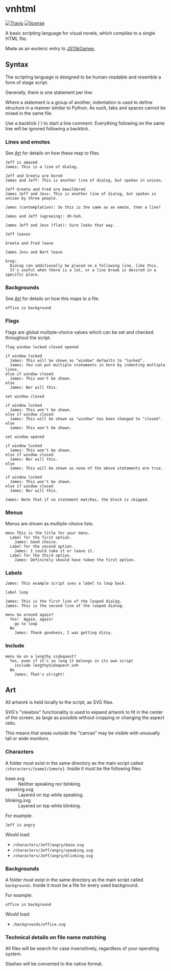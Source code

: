 # vnhtml

[![Travis](https://img.shields.io/travis/jameswilddev/vnhtml.svg)](https://travis-ci.org/jameswilddev/vnhtml)
[![license](https://img.shields.io/github/license/jameswilddev/vnhtml.svg)](https://github.com/jameswilddev/vnhtml/blob/master/licence)

A basic scripting language for visual novels, which compiles to a single HTML
file.

Made as an esoteric entry to [JS13kGames](https://js13kgames.com).

## Syntax

The scripting language is designed to be human-readable and resemble a form of
stage script.

Generally, there is one statement per line:

Where a statement is a group of another, indentation is used to define structure
in a manner similar to Python.  As such, tabs and spaces cannot be mixed in the
same file.

Use a backtick (`) to start a line comment.  Everything following on the same
line will be ignored following a backtick.

### Lines and emotes

See [Art](#art) for details on how these map to files.

```vnhtml
Jeff is amazed
James: This is a line of dialog.

Jeff and Greeta are bored
James and Jeff: This is another line of dialog, but spoken in unison.

Jeff Greeta and Fred are bewildered
James Jeff and Jess: This is another line of dialog, but spoken in unison by three people.

James (contemplative): So this is the same as an emote, then a line?

James and Jeff (agreeing): Uh-huh.

James Jeff and Jess (flat): Sure looks that way.

Jeff leaves

Greeta and Fred leave

James Jess and Bart leave

Greg:
  Dialog can additionally be placed on a following line, like this.
  It's useful when there is a lot, or a line break is desired in a specific place.
```

### Backgrounds

See [Art](#art) for details on how this maps to a file.

```vnhtml
office in background
```

### Flags

Flags are global multiple-choice values which can be set and checked throughout
the script.

```vnhtml
flag window locked closed opened

if window locked
  James: This will be shown as "window" defaults to "locked".
  James: You can put multiple statements in here by indenting multiple lines.
else if window closed
  James: This won't be shown.
else
  James: Nor will this.

set window closed

if window locked
  James: This won't be shown.
else if window closed
  James: This will be shown as "window" has been changed to "closed".
else
  James: This won't be shown.

set window opened

if window locked
  James: This won't be shown.
else if window closed
  James: Nor will this.
else
  James: This will be shown as none of the above statements are true.

if window locked
  James: This won't be shown.
else if window closed
  James: Nor will this.

James: Note that if no statement matches, the block is skipped.
```

### Menus

Menus are shown as multiple-choice lists.

```vnhtml
menu This is the title for your menu.
  Label for the first option.
    James: Good choice.
  Label for the second option.
    James: I could take it or leave it.
  Label for the third option.
    James: Definitely should have taken the first option.
```

### Labels

```vnhtml
James: This example script uses a label to loop back.

label loop

James: This is the first line of the looped dialog.
James: This is the second line of the looped dialog.

menu Go around again?
  Yes!  Again, again!
    go to loop
  No
    James: Thank goodness, I was getting dizzy.
```

### Include

```vnhtml
menu Go on a lengthy sidequest?
  Yes, even if it's so long it belongs in its own script
    include lengthySidequest.vnh
  No
    James: That's alright!
```

## Art

All artwork is held locally to the script, as SVG files.

SVG's "viewbox" functionality is used to expand artwork to fit in the center of
the screen, as large as possible without cropping or changing the aspect ratio.

This means that areas outside the "canvas" may be visible with unusually tall or
wide monitors.

### Characters

A folder must exist in the same directory as the main script called
`/characters/{name}/{emote}`.  Inside it must be the following files:

<dl>
<dt>base.svg</dt>
<dd>Neither speaking nor blinking.</dd>

<dt>speaking.svg</dt>
<dd>Layered on top while speaking.</dd>

<dt>blinking.svg</dt>
<dd>Layered on top while blinking.</dd>
</dl>

For example:

```vnhtml
Jeff is angry
```

Would load:

- `/characters/Jeff/angry/base.svg`
- `/characters/Jeff/angry/speaking.svg`
- `/characters/Jeff/angry/blinking.svg`

### Backgrounds

A folder must exist in the same directory as the main script called
`backgrounds`.  Inside it must be a file for every used background.

For example:

```vnhtml
office in background
```

Would load:

- `/backgrounds/office.svg`

### Technical details on file name matching

All files will be search for case insensitively, regardless of your operating
system.

Slashes will be converted to the native format.
